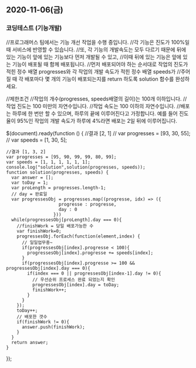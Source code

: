 ## 2020-11-06(금)

### 코딩테스트 (기능개발)
//프로그래머스 팀에서는 기능 개선 작업을 수행 중입니다. 
//각 기능은 진도가 100%일 때 서비스에 반영할 수 있습니다.
//또, 각 기능의 개발속도는 모두 다르기 때문에 뒤에 있는 기능이 앞에 있는 기능보다 먼저 개발될 수 있고, 
//이때 뒤에 있는 기능은 앞에 있는 기능이 배포될 때 함께 배포됩니다.
//먼저 배포되어야 하는 순서대로 작업의 진도가 적힌 정수 배열 progresses와 각 작업의 개발 속도가 적힌 정수 배열 speeds가 
//주어질 때 각 배포마다 몇 개의 기능이 배포되는지를 return 하도록 solution 함수를 완성하세요.

//제한조건
//작업의 개수(progresses, speeds배열의 길이)는 100개 이하입니다.
//작업 진도는 100 미만의 자연수입니다.
//작업 속도는 100 이하의 자연수입니다.
//배포는 하루에 한 번만 할 수 있으며, 하루의 끝에 이루어진다고 가정합니다. 예를 들어 진도율이 95%인 작업의 개발 속도가 하루에 4%라면 배포는 2일 뒤에 이루어집니다.

  $(document).ready(function () {
    //결과 [2, 1]
    // var progresses = [93, 30, 55]; 
    // var speeds = [1, 30, 5]; 

    //결과 [1, 3, 2]
    var progresses = [95, 90, 99, 99, 80, 99]; 
    var speeds = [1, 1, 1, 1, 1, 1]; 
    console.log("solution",solution(progresses, speeds));
    function solution(progresses, speeds) {
      var answer = [];
      var toDay = 1;
      var proLength = progresses.length-1;
      // day = 완료일 
      var progressesObj = progresses.map((progresse, idx) => ({
                        progresse : progresse,
                        day : 0
                      }))
      while(progressesObj[proLength].day === 0){
        //finishWork = 당일 배포가능한 수
        var finishWork=0;
        progressesObj.forEach(function(element,index) {
          // 일일업무중~
          if(progressesObj[index].progresse < 100){
            progressesObj[index].progresse += speeds[index];
          }
          if(progressesObj[index].progresse >= 100 && progressesObj[index].day === 0){
            if(index === 0 || progressesObj[index-1].day != 0){
              // 우선순위 프로세스 완료 되었는지 확인
              progressesObj[index].day = toDay;
              finishWork++;
            }
          }
        });
        toDay++;
        // 배포한 갯수
        if(finishWork != 0){
          answer.push(finishWork);
        }
      }
      return answer;
    }
  });